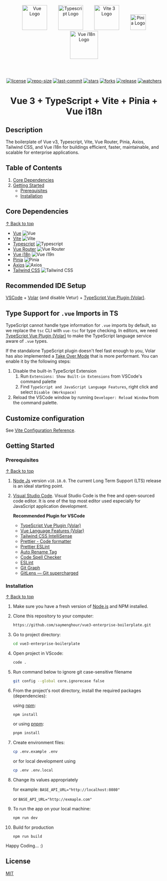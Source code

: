 <div align="center">
<a href="https://vuejs.org/" target="blank" style="margin: 0 1rem;"><img src="https://router.vuejs.org/logo.svg" width="80" alt="Vue Logo" /></a>
<a href="https://www.typescriptlang.org/" target="blank" style="margin: 0 1rem;"><img src="https://upload.wikimedia.org/wikipedia/commons/thumb/4/4c/Typescript_logo_2020.svg/1024px-Typescript_logo_2020.svg.png?20210506173343" width="80" alt="Typescript Logo" /></a>
<a href="https://vitejs.dev/" target="blank" style="margin: 0 1rem;"><img src="https://vitejs.dev/logo.svg" width="80" alt="Vite 3 Logo" /></a>
<a href="https://pinia.vuejs.org/" target="blank" style="margin: 0 1rem;"><img src="https://pinia.vuejs.org/logo.svg" width="50" alt="Pinia Logo" /></a>
<a href="https://vue-i18n.intlify.dev/" target="blank" style="margin: 0 1rem;"><img src="https://vue-i18n.intlify.dev/vue-i18n-logo.svg" width="90" alt="Vue i18n Logo" /></a>

<br><br>

[![license](https://img.shields.io/github/license/saymenghour/vue3-enterprise-boilerplate.svg)](LICENSE) [![repo-size](https://img.shields.io/github/repo-size/saymenghour/vue3-enterprise-boilerplate.svg)](repo-size) [![last-commit](https://img.shields.io/github/last-commit/saymenghour/vue3-enterprise-boilerplate.svg)](last-commit) [![stars](https://img.shields.io/github/stars/saymenghour/vue3-enterprise-boilerplate.svg)](stars) [![forks](https://img.shields.io/github/forks/saymenghour/vue3-enterprise-boilerplate.svg)](forks) [![release](https://img.shields.io/github/release/saymenghour/vue3-enterprise-boilerplate.svg)](release) [![watchers](https://img.shields.io/github/watchers/saymenghour/vue3-enterprise-boilerplate.svg)](watchers)

<h1>Vue 3 + TypeScript + Vite + Pinia + Vue i18n</h1>

</div>

## Description

The boilerplate of Vue v3, Typescript, Vite, Vue Router, Pinia, Axios, Tailwind CSS, and Vue i18n for buildings efficient, faster, maintainable, and scalable for enterprise applications.

## Table of Contents

1.  [Core Dependencies](#core-dependencies)
2.  [Getting Started](#getting-started)
    - [Prerequisites](#prerequisites)
    - [Installation](#installation)

## Core Dependencies

[&#8593; Back to top](#table-of-contents)

- [Vue](https://vuejs.org/) ![Vue](https://img.shields.io/badge/v-%5E3.3.4-blue.svg)
- [Vite](https://vitejs.dev/) ![Vite](https://img.shields.io/badge/v-%5E4.4.11-blue.svg)
- [Typescript](https://www.typescriptlang.org/) ![Typescript](https://img.shields.io/badge/v-%5E5.2.0-blue.svg)
- [Vue Router](https://router.vuejs.org/) ![Vue Router](https://img.shields.io/badge/v-%5E4.2.5-blue.svg)
- [Vue i18n](https://vue-i18n.intlify.dev/) ![Vue i19n](https://img.shields.io/badge/v-%5E9.5.0-blue.svg)
- [Pinia](https://pinia.vuejs.org/) ![Pinia](https://img.shields.io/badge/v-%5E2.1.6-blue.svg)
- [Axios](https://www.npmjs.com/package/axios) ![Axios](https://img.shields.io/badge/v-%5E1.5.1-blue.svg)
- [Tailwind CSS](https://tailwindcss.com/) ![Tailwind CSS](https://img.shields.io/badge/v-%5E3.3.3-blue.svg)

## Recommended IDE Setup

[VSCode](https://code.visualstudio.com/) + [Volar](https://marketplace.visualstudio.com/items?itemName=Vue.volar) (and disable Vetur) + [TypeScript Vue Plugin (Volar)](https://marketplace.visualstudio.com/items?itemName=Vue.vscode-typescript-vue-plugin).

## Type Support for `.vue` Imports in TS

TypeScript cannot handle type information for `.vue` imports by default, so we replace the `tsc` CLI with `vue-tsc` for type checking. In editors, we need [TypeScript Vue Plugin (Volar)](https://marketplace.visualstudio.com/items?itemName=Vue.vscode-typescript-vue-plugin) to make the TypeScript language service aware of `.vue` types.

If the standalone TypeScript plugin doesn't feel fast enough to you, Volar has also implemented a [Take Over Mode](https://github.com/johnsoncodehk/volar/discussions/471#discussioncomment-1361669) that is more performant. You can enable it by the following steps:

1. Disable the built-in TypeScript Extension
   1. Run `Extensions: Show Built-in Extensions` from VSCode's command palette
   2. Find `TypeScript and JavaScript Language Features`, right click and select `Disable (Workspace)`
2. Reload the VSCode window by running `Developer: Reload Window` from the command palette.

## Customize configuration

See [Vite Configuration Reference](https://vitejs.dev/config/).

## Getting Started

### Prerequisites

[&#8593; Back to top](#table-of-contents)

1. [Node Js](https://nodejs.org/en/) version `v18.18.0`. The current Long Term Support (LTS) release is an ideal starting point.
2. [Visual Studio Code](https://code.visualstudio.com/download). Visual Studio Code is the free and open-sourced code editor. It is one of the top most editor used especially for JavaScript application development.

   **Recommended Plugin for VSCode**

   - [TypeScript Vue Plugin (Volar)](https://marketplace.visualstudio.com/items?itemName=Vue.vscode-typescript-vue-plugin)
   - [Vue Language Features (Volar)](https://marketplace.visualstudio.com/items?itemName=Vue.volar)
   - [Tailwind CSS IntelliSense](https://marketplace.visualstudio.com/items?itemName=bradlc.vscode-tailwindcss)
   - [Prettier - Code formatter](https://marketplace.visualstudio.com/items?itemName=esbenp.prettier-vscode)
   - [Prettier ESLint](https://marketplace.visualstudio.com/items?itemName=rvest.vs-code-prettier-eslint)
   - [Auto Rename Tag](https://marketplace.visualstudio.com/items?itemName=formulahendry.auto-rename-tag)
   - [Code Spell Checker](https://marketplace.visualstudio.com/items?itemName=streetsidesoftware.code-spell-checker)
   - [ESLint](https://marketplace.visualstudio.com/items?itemName=dbaeumer.vscode-eslint)
   - [Git Graph](https://marketplace.visualstudio.com/items?itemName=mhutchie.git-graph)
   - [GitLens — Git supercharged](https://marketplace.visualstudio.com/items?itemName=eamodio.gitlens)

### Installation

[&#8593; Back to top](#table-of-contents)

1. Make sure you have a fresh version of [Node.js](https://nodejs.org/en) and NPM installed.

2. Clone this repository to your computer:

   ```bash
   https://github.com/saymenghour/vue3-enterprise-boilerplate.git
   ```

3. Go to project directory:

   ```bash
   cd vue3-enterprise-boilerplate
   ```

4. Open project in VScode:

   ```bash
   code .
   ```

5. Run command below to ignore git case-sensitive filename

   ```bash
   git config --global core.ignorecase false
   ```

6. From the project's root directory, install the required packages (dependencies):

   using [npm](https://www.npmjs.com/):

   ```bash
   npm install
   ```

   or using [pnpm](https://pnpm.io/):

   ```bash
   pnpm install
   ```

7. Create environment files:

   ```bash
   cp .env.example .env
   ```

   or for local development using

   ```bash
   cp .env .env.local
   ```

8. Change its values appropriately

   for example: `BASE_API_URL="http://localhost:8080"`

   or `BASE_API_URL="http://exmaple.com"`

9. To run the app on your local machine:

   ```bash
   npm run dev
   ```

10. Build for production

    `npm run build`

Happy Coding... :)

## License

[MIT](./LICENSE)
